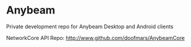 Anybeam
=======

Private development repo for Anybeam Desktop and Android clients

NetworkCore API Repo: http://www.github.com/doofmars/AnybeamCore
